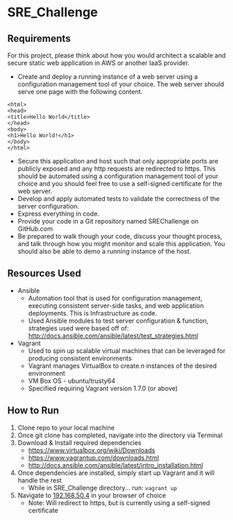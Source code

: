 <h1>SRE_Challenge</h1>

<h2>Requirements</h2>
For this project, please think about how you would architect a scalable and secure static web application in AWS or another IaaS provider.

* Create and deploy a running instance of a web server using a configuration management tool of your choice. The web server should serve one page with the following content. 

```
<html>
<head>
<title>Hello World</title>
</head>
<body>
<h1>Hello World!</h1>
</body>
</html>
```

* Secure this application and host such that only appropriate ports are publicly exposed and any http requests are redirected to https. This should be automated using a configuration management tool of your choice and you should feel free to use a self-signed certificate for the web server.
* Develop and apply automated tests to validate the correctness of the server configuration.
* Express everything in code.
* Provide your code in a Git repository named SREChallenge on GitHub.com
* Be prepared to walk though your code, discuss your thought process, and talk through how you might monitor and scale this application. You should also be able to demo a running instance of the host.

<h2>Resources Used</h2>

* Ansible
  - Automation tool that is used for configuration management, executing consistent server-side tasks, and web application deployments. This is Infrastructure as code.
  - Used Ansible modules to test server configuration & function, strategies used were based off of: http://docs.ansible.com/ansible/latest/test_strategies.html 
* Vagrant
  - Used to spin up scalable virtual machines that can be leveraged for producing consistent environments
  - Vagrant manages VirtualBox to create _n_ instances of the desired environment
  - VM Box OS - ubuntu/trusty64
  - Specified requiring Vagrant version 1.7.0 (or above)

<h2>How to Run</h2>

1. Clone repo to your local machine
2. Once git clone has completed, navigate into the directory via Terminal
3. Download & Install required dependencies
    - https://www.virtualbox.org/wiki/Downloads
    - https://www.vagrantup.com/downloads.html
    - http://docs.ansible.com/ansible/latest/intro_installation.html
4. Once dependencies are installed, simply start up Vagrant and it will handle the rest
    - While in SRE_Challenge directory... run: `vagrant up`
5. Navigate to [192.168.50.4](https://192.168.50.4) in your browser of choice
    - Note: Will redirect to https, but is currently using a self-signed certificate
